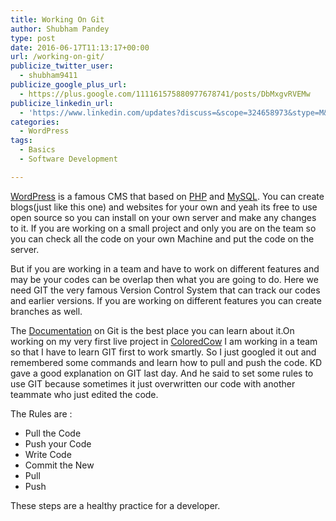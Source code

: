```yaml
---
title: Working On Git
author: Shubham Pandey
type: post
date: 2016-06-17T11:13:17+00:00
url: /working-on-git/
publicize_twitter_user:
  - shubham9411
publicize_google_plus_url:
  - https://plus.google.com/111161575880977678741/posts/DbMxgvRVEMw
publicize_linkedin_url:
  - 'https://www.linkedin.com/updates?discuss=&scope=324658973&stype=M&topic=6149529173804212224&type=U&a=6kpV'
categories:
  - WordPress
tags:
  - Basics
  - Software Development

---
```

[WordPress][1] is a famous CMS that based on [PHP][2] and [MySQL][3]. You can create blogs(just like this one) and websites for your own and yeah its free to use open source so you can install on your own server and make any changes to it. If you are working on a small project and only you are on the team so you can check all the code on your own Machine and put the code on the server.

But if you are working in a team and have to work on different features and may be your codes can be overlap then what you are going to do. Here we need GIT the very famous Version Control System that can track our codes and earlier versions. If you are working on different features you can create branches as well.

The [Documentation][4] on Git is the best place you can learn about it.On working on my very first live project in [ColoredCow][5] I am working in a team so that I have to learn GIT first to work smartly. So I just googled it out and remembered some commands and learn how to pull and push the code. KD gave a good explanation on GIT last day. And he said to set some rules to use GIT because sometimes it just overwritten our code with another teammate who just edited the code.

The Rules are :

  * Pull the Code
  * Push your Code
  * Write Code
  * Commit the New
  * Pull
  * Push

These steps are a healthy practice for a developer.

 [1]: http://wordpress.com
 [2]: https://en.wikipedia.org/wiki/PHP
 [3]: https://en.wikipedia.org/wiki/MySQL
 [4]: https://git-scm.com/doc
 [5]: http://coloredcow.in